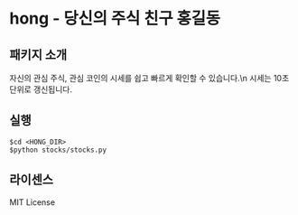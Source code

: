 # hong - 당신의 주식 친구 홍길동

## 패키지 소개
자신의 관심 주식, 관심 코인의 시세를 쉽고 빠르게 확인할 수 있습니다.\n
시세는 10초 단위로 갱신됩니다.

## 실행
```
$cd <HONG_DIR>
$python stocks/stocks.py
```

## 라이센스
MIT License
